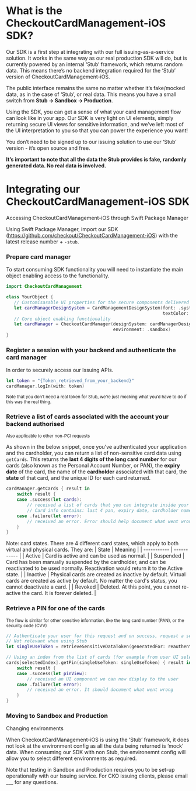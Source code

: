 # What is the CheckoutCardManagement-iOS SDK?

Our SDK is a first step at integrating with our full issuing-as-a-service solution. It works in the same way as our real production SDK will do, but is currently powered by an internal ‘Stub’ framework, which returns random data. This means there’s no backend integration required for the ‘Stub’ version of CheckoutCardManagement-iOS. 

The public interface remains the same no matter whether it’s fake/mocked data, as in the case of ‘Stub’, or real data. This means you have a small switch from **Stub → Sandbox → Production**. 

Using the SDK, you can get a sense of what your card management flow can look like in your app. Our SDK is very light on UI elements, simply returning secure UI views for sensitive information, and we’ve left most of the UI interpretation to you so that you can power the experience you want!

You don’t need to be signed up to our issuing solution to use our ‘Stub’ version - it’s open source and free.

**It’s important to note that all the data the Stub provides is fake, randomly generated data. No real data is involved.**


# Integrating our CheckoutCardManagement-iOS SDK

Accessing CheckoutCardManagement-iOS through Swift Package Manager

Using Swift Package Manager, import our SDK (https://github.com/checkout/CheckoutCardManagement-iOS) with the latest release number + `-stub`.

### Prepare card manager

To start consuming SDK functionality you will need to instantiate the main object enabling access to the functionality.
```Swift
import CheckoutCardManagement

class YourObject {
   // Customisasable UI properties for the secure components delivered
   let cardManagerDesignSystem = CardManagementDesignSystem(font: .systemFont(ofSize: 22),
                                                            textColor: .blue)
   // Core object enabling functionality 
   let cardManager = CheckoutCardManager(designSystem: cardManagerDesignSystem,
                                         environment: .sandbox)
}
```

### Register a session with your backend and authenticate the card manager

In order to securely access our Issuing APIs.
```Swift
let token = "{Token_retrieved_from_your_backend}"
cardManager.logIn(with: token)
```

<sub>Note that you don’t need a real token for Stub, we’re just mocking what you’d have to do if this was the real thing.</sub>

### Retrieve a list of cards associated with the account your backend authorised
<sub>Also applicable to other non-PCI requests</sub>

As shown in the below snippet, once you’ve authenticated your application and the cardholder, you can return a list of non-sensitive card data using `getCards`. This returns the **last 4 digits of the long card number** for our cards (also known as the Personal Account Number, or PAN), the **expiry date** of the card, the name of the **cardholder** associated with that card, the **state** of that card, and the unique ID for each card returned.

```Swift
cardManager.getCards { result in
    switch result {
    case .success(let cards):
        // received a list of cards that you can integrate inside your UI
        // Card info contains: last 4 pan, expiry date, cardholder name, card state & id
    case .failure(let error):
        // received an error. Error should help document what went wrong
    }
}
```
Note: card states. There are 4 different card states, which apply to both virtual and physical cards. They are:
| State      | Meaning |
| ----------- | ----------- |
| Active      | Card is active and can be used as normal.       |
| Suspended   | Card has been manually suspended by the cardholder, and can be reactivated to be used normally. Reactivation would return it to the Active state.        |
| Inactive   | Physical cards are created as inactive by default. Virtual cards are created as active by default. No matter the card's status, you cannot deactivate a card.        |
| Revoked   | Deleted. At this point, you cannot re-active the card. It is forever deleted.        |



### Retrieve a PIN for one of the cards
<sub>The flow is similar for other sensitive information, like the long card number (PAN), or the security code (CVV)</sub>

```swift
// Authenticate your user for this request and on success, request a sensitive data specific token from your backend
// Not relevant when using Stub
let singleUseToken = retrieveSensitiveDataToken(generatedFor: reauthenticatedUser)

// Using an index from the list of cards (for example from user UI selection), request the PIN for that card
cards[selectedIndex].getPin(singleUseToken: singleUseToken) { result in
    switch result {
    case .success(let pinView):
        // received an UI component we can now display to the user
    case .failure(let error):
        // received an error. It should document what went wrong
    }
}
```


### Moving to Sandbox and Production

Changing environments

When CheckoutCardManagement-iOS is using the ‘Stub’ framework, it does not look at the environment config as all the data being returned is ‘mock’ data.
When consuming our SDK with non Stub, the environemnt config will allow you to select different environments as required.

Note that testing in Sandbox and Production requires you to be set-up operationally with our Issuing service. For CKO issuing clients, please email ___ for any questions.
